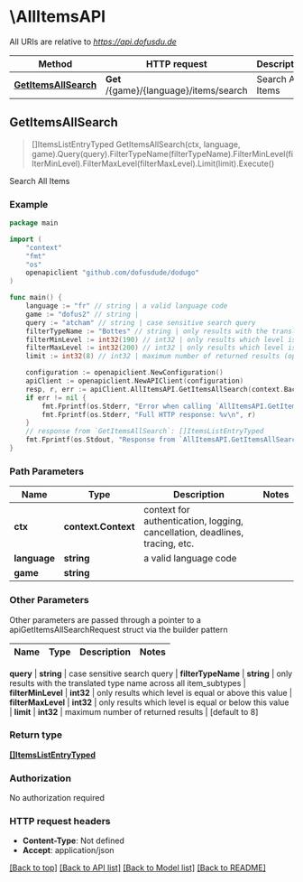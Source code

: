 # \AllItemsAPI

All URIs are relative to *https://api.dofusdu.de*

Method | HTTP request | Description
------------- | ------------- | -------------
[**GetItemsAllSearch**](AllItemsAPI.md#GetItemsAllSearch) | **Get** /{game}/{language}/items/search | Search All Items



## GetItemsAllSearch

> []ItemsListEntryTyped GetItemsAllSearch(ctx, language, game).Query(query).FilterTypeName(filterTypeName).FilterMinLevel(filterMinLevel).FilterMaxLevel(filterMaxLevel).Limit(limit).Execute()

Search All Items



### Example

```go
package main

import (
    "context"
    "fmt"
    "os"
    openapiclient "github.com/dofusdude/dodugo"
)

func main() {
    language := "fr" // string | a valid language code
    game := "dofus2" // string | 
    query := "atcham" // string | case sensitive search query
    filterTypeName := "Bottes" // string | only results with the translated type name across all item_subtypes (optional)
    filterMinLevel := int32(190) // int32 | only results which level is equal or above this value (optional)
    filterMaxLevel := int32(200) // int32 | only results which level is equal or below this value (optional)
    limit := int32(8) // int32 | maximum number of returned results (optional) (default to 8)

    configuration := openapiclient.NewConfiguration()
    apiClient := openapiclient.NewAPIClient(configuration)
    resp, r, err := apiClient.AllItemsAPI.GetItemsAllSearch(context.Background(), language, game).Query(query).FilterTypeName(filterTypeName).FilterMinLevel(filterMinLevel).FilterMaxLevel(filterMaxLevel).Limit(limit).Execute()
    if err != nil {
        fmt.Fprintf(os.Stderr, "Error when calling `AllItemsAPI.GetItemsAllSearch``: %v\n", err)
        fmt.Fprintf(os.Stderr, "Full HTTP response: %v\n", r)
    }
    // response from `GetItemsAllSearch`: []ItemsListEntryTyped
    fmt.Fprintf(os.Stdout, "Response from `AllItemsAPI.GetItemsAllSearch`: %v\n", resp)
}
```

### Path Parameters


Name | Type | Description  | Notes
------------- | ------------- | ------------- | -------------
**ctx** | **context.Context** | context for authentication, logging, cancellation, deadlines, tracing, etc.
**language** | **string** | a valid language code | 
**game** | **string** |  | 

### Other Parameters

Other parameters are passed through a pointer to a apiGetItemsAllSearchRequest struct via the builder pattern


Name | Type | Description  | Notes
------------- | ------------- | ------------- | -------------


 **query** | **string** | case sensitive search query | 
 **filterTypeName** | **string** | only results with the translated type name across all item_subtypes | 
 **filterMinLevel** | **int32** | only results which level is equal or above this value | 
 **filterMaxLevel** | **int32** | only results which level is equal or below this value | 
 **limit** | **int32** | maximum number of returned results | [default to 8]

### Return type

[**[]ItemsListEntryTyped**](ItemsListEntryTyped.md)

### Authorization

No authorization required

### HTTP request headers

- **Content-Type**: Not defined
- **Accept**: application/json

[[Back to top]](#) [[Back to API list]](../README.md#documentation-for-api-endpoints)
[[Back to Model list]](../README.md#documentation-for-models)
[[Back to README]](../README.md)

